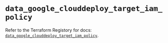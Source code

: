 # `data_google_clouddeploy_target_iam_policy`

Refer to the Terraform Registory for docs: [`data_google_clouddeploy_target_iam_policy`](https://registry.terraform.io/providers/hashicorp/google/5.29.0/docs/data-sources/clouddeploy_target_iam_policy).
